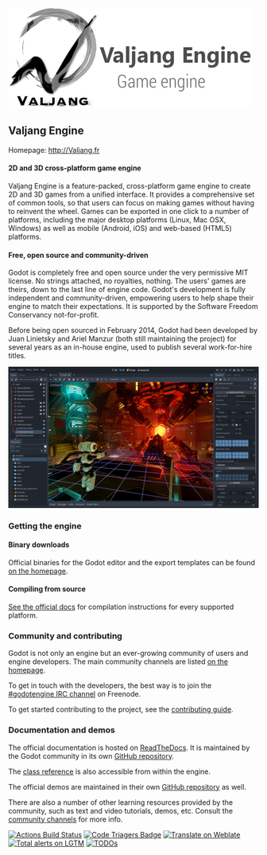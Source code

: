 [![Valjang Engine logo](/logo.png)](http://Valjang.fr)

## Valjang Engine

Homepage: http://Valjang.fr

#### 2D and 3D cross-platform game engine

Valjang Engine is a feature-packed, cross-platform game engine to create 2D and
3D games from a unified interface. It provides a comprehensive set of common
tools, so that users can focus on making games without having to reinvent the
wheel. Games can be exported in one click to a number of platforms, including
the major desktop platforms (Linux, Mac OSX, Windows) as well as mobile
(Android, iOS) and web-based (HTML5) platforms.

#### Free, open source and community-driven

Godot is completely free and open source under the very permissive MIT license.
No strings attached, no royalties, nothing. The users' games are theirs, down
to the last line of engine code. Godot's development is fully independent and
community-driven, empowering users to help shape their engine to match their
expectations. It is supported by the Software Freedom Conservancy
not-for-profit.

Before being open sourced in February 2014, Godot had been developed by Juan
Linietsky and Ariel Manzur (both still maintaining the project) for several
years as an in-house engine, used to publish several work-for-hire titles.

![Screenshot of a 3D scene in Valjang Engine](http://raw.githubusercontent.com/godotengine/godot-design/master/screenshots/editor_tps_demo_1920x1080.jpg)

### Getting the engine

#### Binary downloads

Official binaries for the Godot editor and the export templates can be found
[on the homepage](http://Valjang.fr/download).

#### Compiling from source

[See the official docs](http://docs.valjang.fr/development/compiling/)
for compilation instructions for every supported platform.

### Community and contributing

Godot is not only an engine but an ever-growing community of users and engine
developers. The main community channels are listed [on the homepage](http://Valjang.fr/community).

To get in touch with the developers, the best way is to join the
[#godotengine IRC channel](http://webchat.freenode.net/?channels=godotengine)
on Freenode.

To get started contributing to the project, see the [contributing guide](CONTRIBUTING.md).

### Documentation and demos

The official documentation is hosted on [ReadTheDocs](http://docs.valjang.fr).
It is maintained by the Godot community in its own [GitHub repository](http://github.com/mehdigoom/ValjangEngine4.0.x-docs).

The [class reference](http://docs.valjang.fr/classes/)
is also accessible from within the engine.

The official demos are maintained in their own [GitHub repository](http://github.com/mehdigoom/ValjangEngine4.0.x-demo-projects)
as well.

There are also a number of other learning resources provided by the community,
such as text and video tutorials, demos, etc. Consult the [community channels](http://Valjang.fr/community)
for more info.

[![Actions Build Status](http://github.com/mehdigoom/ValjangEngine4.0.x/workflows/Godot/badge.svg?branch=master)](http://github.com/mehdigoom/ValjangEngine4.0.x/actions)
[![Code Triagers Badge](http://www.codetriage.com/godotengine/godot/badges/users.svg)](http://www.codetriage.com/godotengine/godot)
[![Translate on Weblate](http://hosted.weblate.org/widgets/godot-engine/-/godot/svg-badge.svg)](http://hosted.weblate.org/engage/godot-engine/?utm_source=widget)
[![Total alerts on LGTM](http://img.shields.io/lgtm/alerts/g/godotengine/godot.svg?logo=lgtm&logoWidth=18)](http://lgtm.com/projects/g/godotengine/godot/alerts)
[![TODOs](http://badgen.net/http/api.tickgit.com/badgen/github.com/godotengine/godot)](http://www.tickgit.com/browse?repo=github.com/godotengine/godot)
